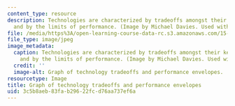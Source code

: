 ```yaml
---
content_type: resource
description: Technologies are characterized by tradeoffs amongst their key parameters,
  and by the limits of performance. (Image by Michael Davies. Used with permission.)
file: /media/https%3A/open-learning-course-data-rc.s3.amazonaws.com/15-965-technology-strategy-for-system-design-and-management-spring-2009/3c5b8aeb83fab29622fcd76aa737ef6a_15-965s09.jpg
file_type: image/jpeg
image_metadata:
  caption: Technologies are characterized by tradeoffs amongst their key parameters,
    and by the limits of performance. (Image by Michael Davies. Used with permission.)
  credit: ''
  image-alt: Graph of technology tradeoffs and performance envelopes.
resourcetype: Image
title: Graph of technology tradeoffs and performance envelopes
uid: 3c5b8aeb-83fa-b296-22fc-d76aa737ef6a
---
```

